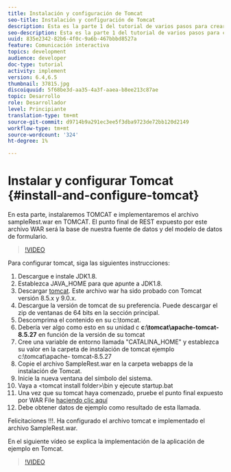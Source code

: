 ```yaml
---
title: Instalación y configuración de Tomcat
seo-title: Instalación y configuración de Tomcat
description: Esta es la parte 1 del tutorial de varios pasos para crear su primer documento interactivo de comunicaciones. En esta parte, instalaremos TOMCAT e implementaremos el archivo sampleRest.war en TOMCAT. El punto final de REST expuesto por este archivo WAR será la base de nuestra fuente de datos y del modelo de datos de formulario.
seo-description: Esta es la parte 1 del tutorial de varios pasos para crear su primer documento interactivo de comunicaciones. En esta parte, instalaremos TOMCAT e implementaremos el archivo sampleRest.war en TOMCAT. El punto final de REST expuesto por este archivo WAR será la base de nuestra fuente de datos y del modelo de datos de formulario.
uuid: 835e2342-82b6-4f0c-9a6b-467bbbd8527a
feature: Comunicación interactiva
topics: development
audience: developer
doc-type: tutorial
activity: implement
version: 6.4,6.5
thumbnail: 37815.jpg
discoiquuid: 5f68be3d-aa35-4a3f-aaea-b8ee213c87ae
topic: Desarrollo
role: Desarrollador
level: Principiante
translation-type: tm+mt
source-git-commit: d9714b9a291ec3ee5f3dba9723de72bb120d2149
workflow-type: tm+mt
source-wordcount: '324'
ht-degree: 1%

---
```



# Instalar y configurar Tomcat {#install-and-configure-tomcat}

En esta parte, instalaremos TOMCAT e implementaremos el archivo sampleRest.war en TOMCAT. El punto final de REST expuesto por este archivo WAR será la base de nuestra fuente de datos y del modelo de datos de formulario.

>[!VIDEO](https://video.tv.adobe.com/v/37815/?quality=9&learn=on)

Para configurar tomcat, siga las siguientes instrucciones:

1. Descargue e instale JDK1.8.
2. Establezca JAVA_HOME para que apunte a JDK1.8.
3. Descargar [tomcat](https://tomcat.apache.org/). Este archivo war ha sido probado con Tomcat versión 8.5.x y 9.0.x.
4. Descargue la versión de tomcat de su preferencia. Puede descargar el zip de ventanas de 64 bits en la sección principal.
5. Descomprima el contenido en su c:\tomcat.
6. Debería ver algo como esto en su unidad c **c:\tomcat\apache-tomcat-8.5.27** en función de la versión de su tomcat
7. Cree una variable de entorno llamada &quot;CATALINA_HOME&quot; y establezca su valor en la carpeta de instalación de tomcat ejemplo c:\tomcat\apache- tomcat-8.5.27
8. Copie el archivo SampleRest.war en la carpeta webapps de la instalación de Tomcat.
9. Inicie la nueva ventana del símbolo del sistema.
10. Vaya a &lt;tomcat install folder>\bin y ejecute startup.bat
11. Una vez que su tomcat haya comenzado, pruebe el punto final expuesto por WAR File [haciendo clic aquí](http://localhost:8080/SampleRest/webapi/getStatement/9586)
12. Debe obtener datos de ejemplo como resultado de esta llamada.

Felicitaciones !!!. Ha configurado el archivo tomcat e implementado el archivo SampleRest.war.

En el siguiente vídeo se explica la implementación de la aplicación de ejemplo en Tomcat.
>[!VIDEO](https://video.tv.adobe.com/v/37815)